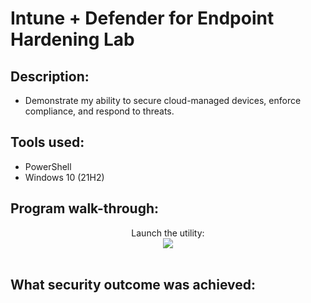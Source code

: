 <h1> Intune + Defender for Endpoint Hardening Lab </h1>

<h2> Description: </h2>

- Demonstrate my ability to secure cloud-managed devices, enforce compliance, and respond to threats.

<h2>Tools used: </h2>
  
-  PowerShell
-  Windows 10 (21H2)

<h2>Program walk-through:</h2>

<p align="center">
Launch the utility: <br/>
<img src=/>
<br />
<br />

<h2> What security outcome was achieved: </h2>
